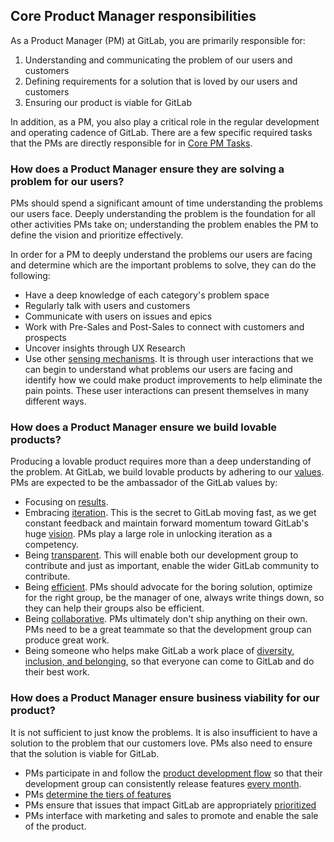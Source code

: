 ## Core Product Manager responsibilities

As a Product Manager (PM) at GitLab, you are primarily responsible for:

1. Understanding and communicating the problem of our users and customers
1. Defining requirements for a solution that is loved by our users and customers
1. Ensuring our product is viable for GitLab

In addition, as a PM, you also play a critical role in the regular development and operating cadence of GitLab. There are a few specific required tasks that the PMs are directly responsible for in [Core PM Tasks](/handbook/product/product-manager-responsibilities/#core-pm-tasks).

### How does a Product Manager ensure they are solving a problem for our users?

PMs should spend a significant amount of time understanding the problems our users face. Deeply understanding the problem is the foundation for all other activities PMs take on; understanding the problem enables the PM to define the vision and prioritize effectively.

In order for a PM to deeply understand the problems our users are facing and determine which are the important problems to solve, they can do the following:

- Have a deep knowledge of each category's problem space
- Regularly talk with users and customers
- Communicate with users on issues and epics
- Work with Pre-Sales and Post-Sales to connect with customers and prospects
- Uncover insights through UX Research
- Use other [sensing mechanisms](/handbook/product/product-processes/#sensing-mechanisms). It is through user interactions that we can begin to understand what problems our users are facing and identify how we could make product improvements to help eliminate the pain points. These user interactions can present themselves in many different ways.

### How does a Product Manager ensure we build lovable products?

Producing a lovable product requires more than a deep understanding of the problem. At GitLab, we build lovable products by adhering to our [values](/handbook/values/). PMs are expected to be the ambassador of the GitLab values by:

- Focusing on [results](/handbook/values/#results).
- Embracing [iteration](/handbook/values/#iteration). This is the secret to GitLab moving fast, as we get constant feedback and maintain forward momentum toward GitLab's huge [vision](/direction/#vision). PMs play a large role in unlocking iteration as a competency.
- Being [transparent](/handbook/values/#transparency). This will enable both our development group to contribute and just as important, enable the wider GitLab community to contribute.
- Being [efficient](/handbook/values/#efficiency). PMs should advocate for the boring solution, optimize for the right group, be the manager of one, always write things down, so they can help their groups also be efficient.
- Being [collaborative](/handbook/values/#collaboration). PMs ultimately don't ship anything on their own. PMs need to be a great teammate so that the development group can produce great work.
- Being someone who helps make GitLab a work place of [diversity, inclusion, and belonging](/handbook/values/#diversity-inclusion), so that everyone can come to GitLab and do their best work.

### How does a Product Manager ensure business viability for our product?

It is not sufficient to just know the problems. It is also insufficient to have a solution to the problem that our customers love. PMs also need to ensure that the solution is viable for GitLab.

- PMs participate in and follow the [product development flow](/handbook/product-development-flow/) so that their development group can consistently release features [every month](/releases/).
- PMs [determine the tiers of features](/company/pricing/)
- PMs ensure that issues that impact GitLab are appropriately [prioritized](/handbook/product/product-processes/#prioritization)
- PMs interface with marketing and sales to promote and enable the sale of the product.
